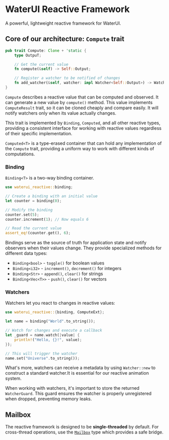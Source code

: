 # WaterUI Reactive Framework

A powerful, lightweight reactive framework for WaterUI.

## Core of our architecture: `Compute` trait

```rust
pub trait Compute: Clone + 'static {
    type OutpuT;

    // Get the current value
    fn compute(&self) -> Self::Output;

    // Register a watcher to be notified of changes
    fn add_watcher(&self, watcher: impl Watcher<Self::Output>) -> WatcherGuard;
}
```

`Compute` describes a reactive value that can be computed and observed. It can generate a new value by `compute()` method.
This value implements `ComputeResult` trait, so it can be cloned cheaply and compare easily.
It will notify watchers only when its value actually changes.


This trait is implemented by `Binding`, `Computed`, and all other reactive types, providing a consistent interface for working with reactive values regardless of their specific implementation.

`Computed<T>` is a type-erased container that can hold any implementation of the `Compute` trait, providing a uniform way to work with different kinds of computations.

### Binding

`Binding<T>` is a two-way binding container.

```rust
use waterui_reactive::binding;

// Create a binding with an initial value
let counter = binding(0);

// Modify the binding
counter.set(5);
counter.increment(1); // Now equals 6

// Read the current value
assert_eq!(counter.get(), 6);
```

Bindings serve as the source of truth for application state and notify observers when their values change. They provide specialized methods for different data types:

- `Binding<bool>` - `toggle()` for boolean values
- `Binding<i32>` - `increment()`, `decrement()` for integers
- `Binding<Str>` - `append()`, `clear()` for strings
- `Binding<Vec<T>>` - `push()`, `clear()` for vectors

### Watchers

Watchers let you react to changes in reactive values:

```rust
use waterui_reactive::{binding, ComputeExt};

let name = binding("World".to_string());

// Watch for changes and execute a callback
let _guard = name.watch(|value| {
    println!("Hello, {}!", value);
});

// This will trigger the watcher
name.set("Universe".to_string());
```

What's more, watchers can receive a metadata by using `Watcher::new` to construct a standard watcher.It is essential for our reactive animation system.

When working with watchers, it's important to store the returned `WatcherGuard`. This guard ensures the watcher is properly unregistered when dropped, preventing memory leaks.

## Mailbox

The reactive framework is designed to be **single-threaded** by default. For cross-thread operations, use the [`Mailbox`](mailbox/index.html) type which provides a safe bridge.
